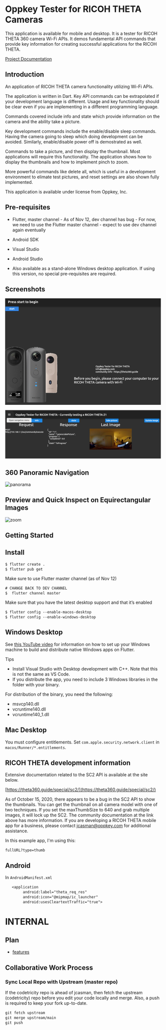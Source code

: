 # Oppkey Tester for RICOH THETA Cameras

This application is available for mobile and desktop. It is a tester for RICOH THETA 360 camera Wi-Fi APIs. It demos fundamental API commands that provide key information for creating successful applications for the RICOH THETA.

[Project Documentation](https://codetricity.github.io/oppkey_tester_ricoh_theta/doc/api/index.html)

## Introduction

An application of RICOH THETA camera functionality utilizing Wi-Fi APIs.

The application is written in Dart. Key API commands can be extrapolated if your development language is different. Usage and key functionality should be clear even if you are implementing in a different programming language.

Commands covered include info and state which provide information on the camera and the ability take a picture. 

Key development commands include the enable/disable sleep commands. Having the camera going to sleep which doing development can be avoided. Similarly, enable/disable power off is demostrated as well.

Commands to take a picture, and then display the thumbnail. Most applications will require this functionality. The application shows how to display the thumbnails and how to implement pinch to zoom. 

More powerful commands like delete all, which is useful in a development environment to elimate test pictures, and reset settings are also shown fully implemented.

This application is available under license from Oppkey, Inc. 

## Pre-requisites

* Flutter, master channel - As of Nov 12, dev channel has bug - For now, we need to use the Flutter master channel - expect to use dev channel again eventually
* Android SDK
* Visual Studio
* Android Studio

* Also available as a stand-alone Windows desktop application. If using this version, no special pre-requisites are required.

## Screenshots

![home](doc/image/home.png)

![status](doc/image/status.png)

## 360 Panoramic Navigation

![panorama](doc/image/panorama.gif)

## Preview and Quick Inspect on Equirectangular Images

![zoom](doc/image/image_zoom.gif)

## Getting Started

## Install

```
$ flutter create .
$ flutter pub get
```
Make sure to use Flutter master channel (as of Nov 12) 
```
# CHANGE BACK TO DEV CHANNEL
$  flutter channel master
```

Make sure that you have the latest desktop support and that it’s enabled
```
$ flutter config --enable-macos-desktop
$ flutter config --enable-windows-desktop
```

## Windows Desktop

See [this YouTube video](https://youtu.be/YhF3k68qpOU) for 
information on how to set up your 
Windows machine to build and distribute native Windows apps 
on Flutter. 

Tips

* Install Visual Studio with Desktop development with C++.  Note that this is not the same as VS Code.
* If you distribute the app, you need to include 3 Windows libraries in the folder with your binary. 

For distribution of the binary, you need the following:

* msvcp140.dll
* vcruntime140.dll
* vcruntime140_1.dll

## Mac Desktop

You must configure entitlements.  Set `com.apple.security.network.client` in
`macos/Runner/*.entitlements`.

## RICOH THETA development information

Extensive documentation related to the SC2 API is available at the site below.

[https://theta360.guide/special/sc2/](https://theta360.guide/special/sc2/)

As of October 15, 2020, there appears to be a bug in the SC2 API to show the thumbnails. You can get the thumbnail on all camera model with one of two techniques. If you set the maxThumbSize to 640 and grab multiple images, it will lock up the SC2.  The community documentation at the link above has more information.  If you are developing a RICOH THETA mobile app for a business, please contact jcasman@oppkey.com
for additional assistance. 

In this example app, I'm using this:

``` 
fullURL?type=thumb
```

## Android

In `AndroidManifest.xml`

```
   <application
        android:label="theta_req_res"
        android:icon="@mipmap/ic_launcher"
        android:usesCleartextTraffic="true">
```

# INTERNAL

## Plan

* [features](doc/plan/features.md)

## Collaborative Work Process

### Sync Local Repo with Upstream (master repo)

If the codetricity repo is ahead of jcasman, then fetch the upstream (codetricity) repo before you edit your code locally and merge. Also, 
a push is required to keep your fork up-to-date.

```
git fetch upstream
git merge upstream/main
git push
```